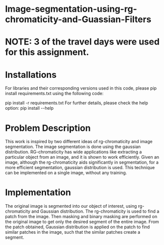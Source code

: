 # Image-segmentation-using-rg-chromaticity-and-Guassian-Filters

# NOTE: 3 of the travel days were used for this assignment.

# Installations

For libraries and their corresponding versions used in this code, please pip install requirements.txt using the following code:

pip install -r requirements.txt
For further details, please check the help option:
pip install --help

# Problem Description

This work is inspired by two different ideas of rg-chromaticity and image segmentation. The image segmentation is done using the gaussian distribution. RG-chromaticity has wide applications like extracting a particular object from an image, and it is shown to work efficiently. Given an image, although the rg-chromaticity aids significantly in segmentation, for a more efficient segmentation, gaussian distribution is used. This technique can be implemented on a single image, without any training. 

# Implementation

The original image is segmented into our object of interest, using rg-chromaticity and Gaussian distribution. The rg-chromaticity is used to find a patch from the image. Then masking and binary masking are performed on the original image to get only the desired segment of the entire image. From the patch obtained, Gaussian distribution is applied on the patch to find similar patches in the image, such that the similar patches create a segment.                                                                                                                                                                                                                                                                                     
